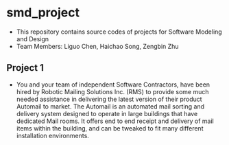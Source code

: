 # smd_project
- This repository contains source codes of projects for Software Modeling and Design
- Team Members: Liguo Chen, Haichao Song, Zengbin Zhu
## Project 1
- You and your team of independent Software Contractors, have been hired by Robotic Mailing Solutions Inc.
(RMS) to provide some much needed assistance in delivering the latest version of their product Automail
to market. The Automail is an automated mail sorting and delivery system designed to operate in large
buildings that have dedicated Mail rooms. It offers end to end receipt and delivery of mail items within
the building, and can be tweaked to fit many different installation environments.
